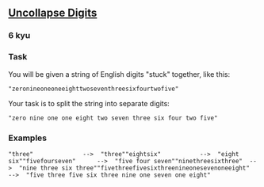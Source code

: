 <h2><a href=https://www.codewars.com/kata/5a626fc7fd56cb63c300008c/train/javascript target="_blank">Uncollapse Digits</a></h2><h3>6 kyu</h3><h3 id="task">Task</h3><p>You will be given a string of English digits "stuck" together, like this:</p><p><code>"zeronineoneoneeighttwoseventhreesixfourtwofive"</code></p><p>Your task is to split the string into separate digits:</p><p><code>"zero nine one one eight two seven three six four two five"</code></p><h3 id="examples">Examples</h3><pre><code>"three"              --&gt;  "three""eightsix"           --&gt;  "eight six""fivefourseven"      --&gt;  "five four seven""ninethreesixthree"  --&gt;  "nine three six three""fivethreefivesixthreenineonesevenoneeight"  --&gt;  "five three five six three nine one seven one eight"</code></pre>